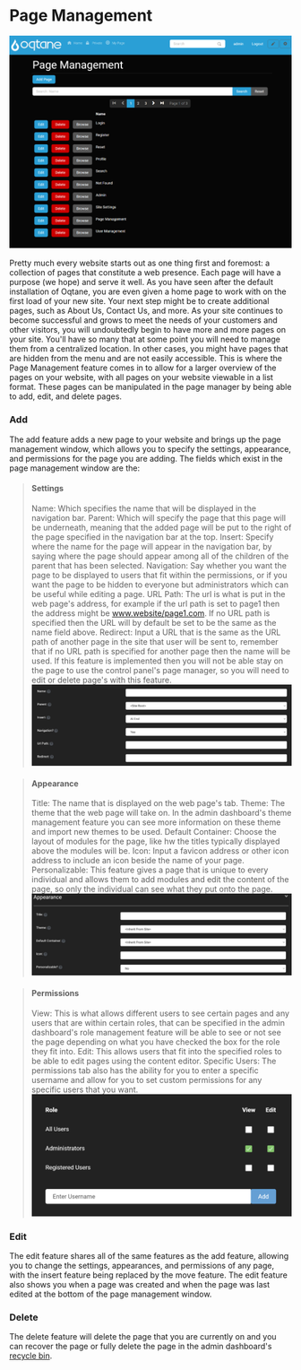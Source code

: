 # Page Management

![page-management](./assets/page-management.png)

Pretty much every website starts out as one thing first and foremost: a collection of pages that constitute a web presence. Each page will have a purpose (we hope) and serve it well. As you have seen after the default installation of Oqtane, you are even given a home page to work with on the first load of your new site. Your next step might be to create additional pages, such as About Us, Contact Us, and more. 
As your site continues to become successful and grows to meet the needs of your customers and other visitors, you will undoubtedly begin to have more and more pages on your site. You'll have so many that at some point you will need to manage them from a centralized location. In other cases, you might have pages that are hidden from the menu and are not easily accessible. This is where the Page Management feature comes in to allow for a larger overview of the pages on your website, with all pages on your website viewable in a list format. These pages can be manipulated in the page manager by being able to add, edit, and delete pages.

### Add

The add feature adds a new page to your website and brings up the page management window, which allows you to specify the settings, appearance, and permissions for the page you are adding. 
The fields which exist in the page management window are the:

>#### Settings
>Name: Which specifies the name that will be displayed in the navigation bar.
>Parent: Which will specify the page that this page will be underneath, meaning that the added page will be put to the right of the page specified in the navigation bar at the top.
>Insert: Specify where the name for the page will appear in the navigation bar, by saying where the page should appear among all of the children of the parent that has been selected.
>Navigation: Say whether you want the page to be displayed to users that fit within the permissions, or if you want the page to be hidden to everyone but administrators which can be useful while editing a page.
>URL Path: The url is what is put in the web page's address, for example if the url path is set to page1 then the address might be www.website/page1.com. If no URL path is specified then the URL will by default be set to be the same as the name field above.
>Redirect: Input a URL that is the same as the URL path of another page in the site that user will be sent to, remember that if no URL path is specified for another page then the name will be used. If this feature is implemented then you will not be able stay on the page to use the control panel's page manager, so you will need to edit or delete page's with this feature.
![add-page](./assets/add-page.png)

>#### Appearance
>Title: The name that is displayed on the web page's tab.
>Theme: The theme that the web page will take on. In the admin dashboard's theme management feature you can see more information on these theme and import new themes to be used.
>Default Container: Choose the layout of modules for the page, like hw the titles typically displayed above the modules will be.
>Icon: Input a favicon address or other icon address to include an icon beside the name of your page.
>Personalizable: This feature gives a page that is unique to every individual and allows them to add modules and edit the content of the page, so only the individual can see what they put onto the page.
![page-appearance](./assets/page-appearance.png)

>#### Permissions
>View: This is what allows different users to see certain pages and any users that are within certain roles, that can be specified in the admin dashboard's role management feature will be able to see or not see the page depending on what you have checked the box for the role they fit into.
>Edit: This allows users that fit into the specified roles to be able to edit pages using the content editor.
>Specific Users: The permissions tab also has the ability for you to enter a specific username and allow for you to set custom permissions for any specific users that you want.
![permissions](./assets/permissions.png)

### Edit

The edit feature shares all of the same features as the add feature, allowing you to change the settings, appearances, and permissions of any page, with the insert feature being replaced by the move feature. The edit feature also shows you when a page was created and when the page was last edited at the bottom of the page management window.

### Delete

The delete feature will delete the page that you are currently on and you can recover the page or fully delete the page in the admin dashboard's [recycle bin](recycle-bin.md).
